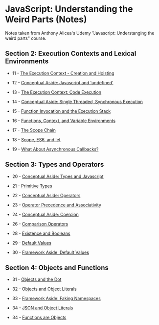 # JavaScript: Understanding the Weird Parts (Notes)

Notes taken from Anthony Alicea's Udemy "Javascript: Understanging the weird parts" course.

## Section 2: Execution Contexts and Lexical Environments

-   11 - [The Execution Context - Creation and Hoisting](section-2/s2-11-creation-and-hoisting)

-   12 - [Conceptual Aside: Javascript and 'undefined'](section-2/s2-12-js-and-undefined/README.md)

-   13 - [The Execution Context: Code Execution](section-2/s2-13-code-execution)

-   14 - [Conceptual Aside: Single Threaded, Synchronous Execution](section-2/s2-14-single-threaded-sync-exec)

-   15 - [Function Invocation and the Execution Stack](section-2/s2-15-execution-stack)

-   16 - [Functions, Context, and Variable Environments](section-2/s2-16-fun-context-var-env)

-   17 - [The Scope Chain](section-2/s2-17-scope-chain)

-   18 - [Scope, ES6, and let](section-2/s2-18-scope-es6-let)

-   19 - [What About Asynchronous Callbacks?](section-2/s2-19-async-callbacks)

## Section 3: Types and Operators

-   20 - [Conceptual Aside: Types and Javascript](section-3/s3-20-types-js)

-   21 - [Primitive Types](section-3/s3-21-primitive-types)

-   22 - [Conceptual Aside: Operators](section-3/s3-22-operators)

-   23 - [Operator Precedence and Associativity](section-3/s3-23-procedence-associativity)

-   24 - [Conceptual Aside: Coercion](section-3/s3-24-coercion)

-   26 - [Comparison Operators](section-3/s3-26-comparison-operators)

-   28 - [Existence and Booleans](section-3/s3-28-existence-booleans)

-   29 - [Default Values](section-3/s3-29-default-values)

-   30 - [Framework Aside: Default Values](section-3/s3-30-framework-aside-def-vals)

## Section 4: Objects and Functions

-   31 - [Objects and the Dot](section-4/s4-31-objects-dot)

-   32 - [Objects and Object Literals](section-4/s4-32-object-literals)

-   33 - [Framework Aside: Faking Namespaces](section-4/s4-33-faking-namespaces)

-   34 - [JSON and Object Literals](section-4/s4-34-json-obj-literals)

-   34 - [Functions are Objects](section-4/s4-35-function-objects4-json-obj-literals)
